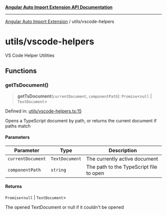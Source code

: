 [**Angular Auto Import Extension API Documentation**](../README.md)

***

[Angular Auto Import Extension](../README.md) / utils/vscode-helpers

# utils/vscode-helpers

VS Code Helper Utilities

## Functions

### getTsDocument()

> **getTsDocument**(`currentDocument`, `componentPath`): `Promise`\<`null` \| `TextDocument`\>

Defined in: [utils/vscode-helpers.ts:15](https://github.com/ngx-rock/vscode-angular-auto-import/blob/main/src/utils/vscode-helpers.ts#L15)

Opens a TypeScript document by path, or returns the current document if paths match

#### Parameters

| Parameter | Type | Description |
| ------ | ------ | ------ |
| `currentDocument` | `TextDocument` | The currently active document |
| `componentPath` | `string` | The path to the TypeScript file to open |

#### Returns

`Promise`\<`null` \| `TextDocument`\>

The opened TextDocument or null if it couldn't be opened
